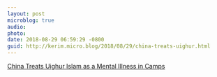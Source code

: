 ```yaml
---
layout: post
microblog: true
audio: 
photo: 
date: 2018-08-29 06:59:29 -0800
guid: http://kerim.micro.blog/2018/08/29/china-treats-uighur.html
---
```

[China Treats Uighur Islam as a Mental Illness in Camps](https://www.theatlantic.com/international/archive/2018/08/china-pathologizing-uighur-muslims-mental-illness/568525/)
